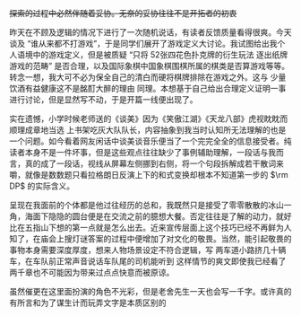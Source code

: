 ~~探索的过程中必然伴随着妥协。无奈的妥协往往不是开拓者的初衷~~

昨天在不顾及逻辑的情况下进行了一次随机说话，有读者反馈质量看得很爽。今天谈及 “谁从来都不打游戏”，于是同学们展开了游戏定义大讨论。我试图给出我个人语境中的游戏定义，但是被质疑 “只将 52张四花色扑克牌的衍生玩法 逐出纸牌游戏的范畴” 是否合理，以及国际象棋中国象棋围棋所属的棋类是否算游戏等等。转念一想，我大可不必为保全自己的清白而硬将棋牌排除在游戏之外。这与 少量饮酒有益健康这不是酩酊大醉的理由 同理。本想基于自己给出合理定义证明一事进行讨论，但是显然写不动，于是开篇一线便出现了。

实在遗憾，小学时候老师送的《谈美》因为《笑傲江湖》《天龙八部》虎视眈眈而顺理成章地当选 上书架吃灰大队队长，内容抽象到我当时认知所无法理解的也是一个问题。如今看着网友闲话中谈美谈音乐便当了一个完完全全的信息接受者。纯读者本身不是一件坏事，但是这些观点往往缺少了事例辅助理解，一段话与我而言，真的成了一段话，视线从屏幕左侧挪到右侧，将一个句段拆解成若干散词来嚼，就像是数数题只看拉格朗日反演上下的和式变换却根本不知道第一步的 $\rm DP$ 的实际含义。

呈现在我面前的个体都是他过往经历的总和，我既然只是接受了零零散散的冰山一角，海面下隐隐的圆台便是在交流之前的臆想大餐。否定往往是了解的动力，就好比在五指山下想的第一点就是怎么出去。近来宣传层面上这个技巧已经不再鲜为人知了，在庙会上搜灯谜答案的过程中便增加了对文化的敬畏。当然，能引起敬畏的事物本身需要深度厚度，想来人物场景设定不符合逻辑，写 两车道小路挤几十辆车，在车队前正常声音说话车队尾的司机能听到 这样情节的爽文即使我已经看了两千章也不可能因为带来过点点快意而被原谅。

虽然催更在这里面扮演的角色不光彩，但是老舍先生一天也会写一千字。或许真的有所言和为了谋生计而玩弄文字是本质区别的
